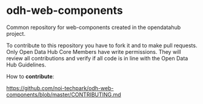 # odh-web-components
Common repository for web-components created in the opendatahub project.

To contribute to this repository you have to fork it and to make pull requests. Only Open Data Hub Core Members have write permissions. They will review all contributions and verify if all code is in line with the Open Data Hub Guidelines.

How to **contribute**:

https://github.com/noi-techpark/odh-web-components/blob/master/CONTRIBUTING.md
